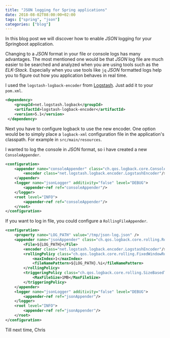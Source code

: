 ```yaml
---
title: "JSON logging for Spring applications"
date: 2018-08-02T08:00:00+02:00
tags: ["spring", "json"]
categories: ["blog"]
---
```


In this blog post we will discover how to enable _JSON_ logging for
your Springboot application.

Changing to a _JSON_ format in your file or console logs has many advantages. The most
mentioned one would be that _JSON_ log file are much easier to be searched and analyzed
when you are using tools such as the _ELK-Stack_. Especially when you use tools like `jq` 
_JSON_ formatted logs help you to figure out how you application behaves in real time.

I used the `logstash-logback-encoder` from [Logstash](https://www.elastic.co/de/products/logstash).
Just add it to your `pom.xml`.

```xml
<dependency>
    <groupId>net.logstash.logback</groupId>
    <artifactId>logstash-logback-encoder</artifactId>
    <version>5.1</version>
 </dependency>
```

Next you have to configure logback to use the new encoder. One option would be to simply
place a `logback-xml` configuration file in the application's classpath. For example in
`src/main/resources`.

I wanted to log the console in _JSON_ format, so i have created a new `ConsoleAppender`.

```xml
<configuration>
    <appender name="consoleAppender" class="ch.qos.logback.core.ConsoleAppender">
        <encoder class="net.logstash.logback.encoder.LogstashEncoder"/>
    </appender>
    <logger name="jsonLogger" additivity="false" level="DEBUG">
        <appender-ref ref="consoleAppender"/>
    </logger>
    <root level="INFO">
        <appender-ref ref="consoleAppender"/>
    </root>
</configuration>
```

If you want to log in file, you could configure a `RollingFileAppender`.

```xml
<configuration>
    <property name="LOG_PATH" value="/tmp/json-log.json" />
    <appender name="jsonAppender" class="ch.qos.logback.core.rolling.RollingFileAppender">
        <File>${LOG_PATH}</File>
        <encoder class="net.logstash.logback.encoder.LogstashEncoder"/>
        <rollingPolicy class="ch.qos.logback.core.rolling.FixedWindowRollingPolicy">
            <maxIndex>1</maxIndex>
            <fileNamePattern>${LOG_PATH}.%i</fileNamePattern>
        </rollingPolicy>
        <triggeringPolicy class="ch.qos.logback.core.rolling.SizeBasedTriggeringPolicy">
            <MaxFileSize>1MB</MaxFileSize>
        </triggeringPolicy>
    </appender>
    <logger name="jsonLogger" additivity="false" level="DEBUG">
        <appender-ref ref="jsonAppender"/>
    </logger>
    <root level="INFO">
        <appender-ref ref="jsonAppender"/>
    </root>
</configuration>
```

Till next time,
Chris